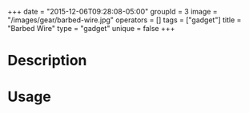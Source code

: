 +++
date = "2015-12-06T09:28:08-05:00"
groupId = 3
image = "/images/gear/barbed-wire.jpg"
operators = []
tags = ["gadget"]
title = "Barbed Wire"
type = "gadget"
unique = false
+++

# Description

# Usage
